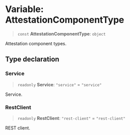 # Variable: AttestationComponentType

> `const` **AttestationComponentType**: `object`

Attestation component types.

## Type declaration

### Service

> `readonly` **Service**: `"service"` = `"service"`

Service.

### RestClient

> `readonly` **RestClient**: `"rest-client"` = `"rest-client"`

REST client.
